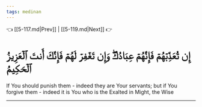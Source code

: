 ```yaml
---
tags: medinan
---
```


👈 [[5-117.md|Prev]] | [[5-119.md|Next]] 👉

# إِن تُعَذِّبۡهُمۡ فَإِنَّهُمۡ عِبَادُكَۖ وَإِن تَغۡفِرۡ لَهُمۡ فَإِنَّكَ أَنتَ ٱلۡعَزِيزُ ٱلۡحَكِيمُ

If You should punish them - indeed they are Your servants; but if You forgive them - indeed it is You who is the Exalted in Might, the Wise

---

